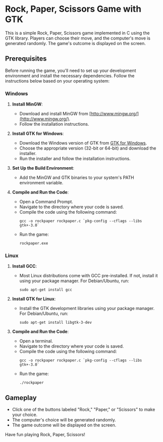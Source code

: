 # Rock, Paper, Scissors Game with GTK

This is a simple Rock, Paper, Scissors game implemented in C using the GTK library. Players can choose their move, and the computer's move is generated randomly. The game's outcome is displayed on the screen.

## Prerequisites

Before running the game, you'll need to set up your development environment and install the necessary dependencies. Follow the instructions below based on your operating system:

### Windows

1. **Install MinGW**:
   - Download and install MinGW from [http://www.mingw.org/](http://www.mingw.org/).
   - Follow the installation instructions.

2. **Install GTK for Windows**:
   - Download the Windows version of GTK from [GTK for Windows](https://www.gtk.org/download/windows.php).
   - Choose the appropriate version (32-bit or 64-bit) and download the installer.
   - Run the installer and follow the installation instructions.

3. **Set Up the Build Environment**:
   - Add the MinGW and GTK binaries to your system's PATH environment variable.

4. **Compile and Run the Code**:
   - Open a Command Prompt.
   - Navigate to the directory where your code is saved.
   - Compile the code using the following command:
     ```
     gcc -o rockpaper rockpaper.c `pkg-config --cflags --libs gtk+-3.0`
     ```
   - Run the game:
     ```
     rockpaper.exe
     ```

### Linux

1. **Install GCC**:
   - Most Linux distributions come with GCC pre-installed. If not, install it using your package manager. For Debian/Ubuntu, run:
     ```
     sudo apt-get install gcc
     ```

2. **Install GTK for Linux**:
   - Install the GTK development libraries using your package manager. For Debian/Ubuntu, run:
     ```
     sudo apt-get install libgtk-3-dev
     ```

3. **Compile and Run the Code**:
   - Open a terminal.
   - Navigate to the directory where your code is saved.
   - Compile the code using the following command:
     ```
     gcc -o rockpaper rockpaper.c `pkg-config --cflags --libs gtk+-3.0`
     ```
   - Run the game:
     ```
     ./rockpaper
     ```

## Gameplay

- Click one of the buttons labeled "Rock," "Paper," or "Scissors" to make your choice.
- The computer's choice will be generated randomly.
- The game outcome will be displayed on the screen.

Have fun playing Rock, Paper, Scissors!

